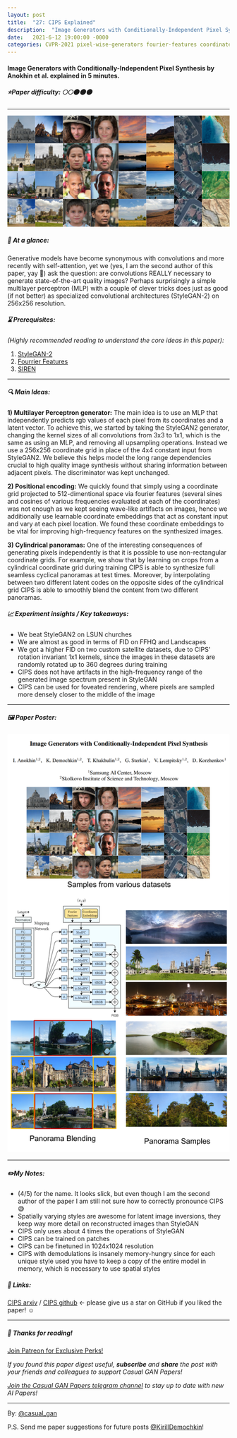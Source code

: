 ```yaml
---
layout: post
title:  "27: CIPS Explained"
description:  "Image Generators with Conditionally-Independent Pixel Synthesis by Anokhin et al. explained in 5 minutes."
date:   2021-6-12 19:00:00 -0000
categories: CVPR-2021 pixel-wise-generators fourier-features coordinate-embeddings
---
```


#### Image Generators with Conditionally-Independent Pixel Synthesis by Anokhin et al. explained in 5 minutes.

##### ⭐️Paper difficulty: 🌕🌕🌑🌑🌑

***

![CIPS: Image Generators with Conditionally-Independent Pixel Synthesis teaser](/assets/images/cips_teaser.png "CIPS teaser")

##### 🎯 At a glance:

Generative models have become synonymous with convolutions and more recently with self-attention, yet we (yes, I am the second author of this paper, yay 🙌) ask the question: are convolutions REALLY necessary to generate state-of-the-art quality images? Perhaps surprisingly a simple multilayer perceptron (MLP) with a couple of clever tricks does just as good (if not better) as specialized convolutional architectures (StyleGAN-2) on 256x256 resolution.

##### ⌛️ Prerequisites:

*(Highly recommended reading to understand the core ideas in this paper):*
1. [StyleGAN-2](https://github.com/NVlabs/stylegan2)
2. [Fourrier Features](https://bmild.github.io/fourfeat/)
3. [SIREN](https://vsitzmann.github.io/siren/)

***

##### 🔍 Main Ideas:

**1) Multilayer Perceptron generator:**
The main idea is to use an MLP that independently predicts rgb values of each pixel from its coordinates and a latent vector. To achieve this, we started by taking the StyleGAN2 generator, changing the kernel sizes of all convolutions from 3x3 to 1x1, which is the same as using an MLP, and removing all upsampling operations. Instead we use a 256x256 coordinate grid in place of the 4x4 constant input from StyleGAN2. We believe this helps model the long range dependencies crucial to high quality image synthesis without sharing information between adjacent pixels. The discriminator was kept unchanged.

**2) Positional encoding:**
We quickly found that simply using a coordinate grid projected to 512-dimentional space via fourier features (several sines and cosines of various frequencies evaluated at each of the coordinates) was not enough as we kept seeing wave-like artifacts on images, hence we additionally use learnable coordinate embeddings that act as constant input and vary at each pixel location. We found these coordinate embeddings to be vital for improving high-frequency features on the synthesized images.

**3) Cylindrical panoramas:**
One of the interesting consequences of generating pixels independently is that it is possible to use non-rectangular coordinate grids. For example, we show that by learning on crops from a cylindrical coordinate grid during training CIPS is able to synthesize full seamless cyclical panoramas at test times. Moreover, by interpolating between two different latent codes on the opposite sides of the cylindrical grid CIPS is able to smoothly blend the content from two different panoramas.

##### 📈 Experiment insights / Key takeaways:
- We beat StyleGAN2 on LSUN churches
- We are almost as good in terms of FID on FFHQ and Landscapes
- We got a higher FID on two custom satellite datasets, due to CIPS' rotation invariant 1x1 kernels, since the images in these datasets are randomly rotated up to 360 degrees during training
- CIPS does not have artifacts in the high-frequency range of the generated image spectrum present in StyleGAN
- CIPS can be used for foveated rendering, where pixels are sampled more densely closer to the middle of the image

***

##### 🖼️ Paper Poster:

![CIPS: Image Generators with Conditionally-Independent Pixel Synthesis paper poster](/assets/images/cips.png "CIPS Paper Poster")

***

##### ✏️My Notes:
- (4/5) for the name. It looks slick, but even though I am the second author of the paper I am still not sure how to correctly pronounce CIPS 😅
- Spatially varying styles are awesome for latent image inversions, they keep way more detail on reconstructed images than StyleGAN
- CIPS only uses about 4 times the operations of StyleGAN
- CIPS can be trained on patches
- CIPS can be finetuned in 1024x1024 resolution
- CIPS with demodulations is insanely memory-hungry since for each unique style used you have to keep a copy of the entire model in memory, which is necessary to use spatial styles

##### 🔗 Links:
[CIPS arxiv](https://arxiv.org/abs/2011.13775) / [CIPS github](https://github.com/saic-mdal/CIPS) <- please give us a star on GitHub if you liked the paper! ☺️

***

##### 👋 Thanks for reading!

<a href="https://www.patreon.com/bePatron?u=53448948" data-patreon-widget-type="become-patron-button">Join Patreon for Exclusive Perks!</a><script async src="https://c6.patreon.com/becomePatronButton.bundle.js"></script>

*If you found this paper digest useful, **subscribe** and **share** the post with your friends and colleagues to support Casual GAN Papers!*

*[Join the Casual GAN Papers telegram channel](https://t.me/joinchat/KeutnzlvetRkZGZi) to stay up to date with new AI Papers!*

***

By: [@casual_gan](https://t.me/joinchat/KeutnzlvetRkZGZi)

P.S. Send me paper suggestions for future posts
[@KirillDemochkin](mailto:kdemochkin@gmail.com)!
